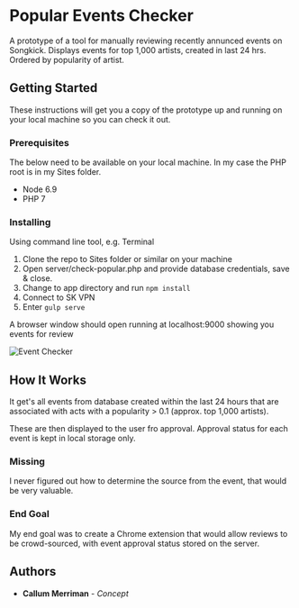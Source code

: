 # Popular Events Checker

A prototype of a tool for manually reviewing recently annunced events on Songkick. Displays events for top 1,000 artists, created in last 24 hrs. Ordered by popularity of artist.

## Getting Started

These instructions will get you a copy of the prototype up and running on your local machine so you can check it out.

### Prerequisites

The below need to be available on your local machine. In my case the PHP root is in my Sites folder.

* Node 6.9
* PHP 7

### Installing

Using command line tool, e.g. Terminal

1. Clone the repo to Sites folder or similar on your machine
1. Open server/check-popular.php and provide database credentials, save & close.
1. Change to app directory and run `npm install`
1. Connect to SK VPN
1. Enter `gulp serve`

A browser window should open running at localhost:9000 showing you events for review

![Event Checker](https://i.imgur.com/DQMkbK4.jpg)

## How It Works

It get's all events from database created within the last 24 hours that are associated with acts with a popularity > 0.1 (approx. top 1,000 artists).

These are then displayed to the user fro approval. Approval status for each event is kept in local storage only.

### Missing

I never figured out how to determine the source from the event, that would be very valuable.

### End Goal

My end goal was to create a Chrome extension that would allow reviews to be crowd-sourced, with event approval status stored on the server.

## Authors

* **Callum Merriman** - *Concept*
